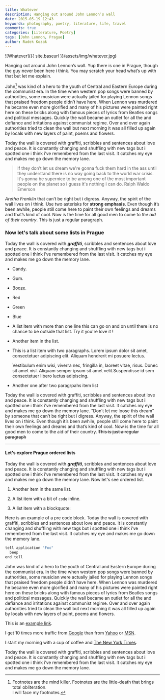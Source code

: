 ```yaml
---
title: Whatever
description: Hanging out around John Lennon’s wall
date: 2015-05-19 12:43
keywords: photography, poetry, literature, life, travel
comments: true
categories: [Literature, Poetry]
tags: [John Lennon, Prague]
author: Radek Kozak
---
```

 
![Whatever]({{ site.baseurl }}/assets/img/whatever.jpg)
 
Hanging out around John Lennon’s wall.
Yup there is one in Prague, though the guy never been here i think. You may 
scratch your head what’s up with that but let me explain.
 
John[^1] was kind of a hero to the youth of Central and Eastern Europe during 
the 
communist era. In the time when western pop songs were banned by authorities, 
some musician were actually jailed for playing Lennon songs that praised 
freedom people didn’t have here. When Lennon was murdered he became even more 
glorified and many of his pictures were painted right here on these bricks 
along with famous pieces of lyrics from Beatles songs and political messages. 
Quickly the wall became an outlet for all the and defiance and irritations 
against communist regime. Over and over again authorities tried to clean the 
wall but next morning it was all filled up again by locals with new layers of 
paint, poems and flowers.
 
Today the wall is covered with graffiti, scribbles and sentences about love 
and peace. It is constantly changing and shuffling with new tags but i spotted
one i think i’ve remembered from the last visit. It catches my eye and makes 
me go down the memory lane.
 
> If they don’t let us dream we're gonna fuck them hard in the ass until
they understand there is no way going back to the world war crisis. It's 
gonna be supernice to be among one of the most important people on the 
planet so i guess it's nothing i can do.
<span class="quote-author">Ralph Waldo Emerson</span>
 
*Aretha Franklin* that can’t be right but i digress. Anyway, the spirit of 
the wall lives on i think. Use two asterisks for **strong emphasis**.
Even though it’s been awhile, people still come here to paint their own feelings 
and dreams and that’s kind of cool. Now is the time for all good men to come to 
*the aid of their country*. This is just a regular paragraph. 

### Now let's talk about some lists in Prague

Today the wall is covered with ***graffiti***, scribbles and sentences about 
love and peace. It is constantly changing and shuffling with new tags but i 
spotted one i think i’ve remembered from the last visit. It catches my eye and 
makes me go down the memory lane.

* Candy.
* Gum.
* Booze.
* Red
* Green
* Blue
* A list item with more than one line this can go on and on until there is 
no chance to be outside that list. Try it you're love it !
* Another item in the list.
* This is a list item with two paragraphs. Lorem ipsum dolor
  sit amet, consectetuer adipiscing elit. Aliquam hendrerit
  mi posuere lectus. 
  
  Vestibulum enim wisi, viverra nec, fringilla in, laoreet
  vitae, risus. Donec sit amet nisl. Aliquam semper ipsum
  sit amet velit.Suspendisse id sem consectetuer libero luctus adipiscing.

* Another one after two paragrpahs item list

Today the wall is covered with graffiti, scribbles and sentences about love 
and peace. It is constantly changing and shuffling with new tags but i spotted 
one i think i’ve remembered from the last visit. It catches my eye and makes me 
go down the memory lane. “Don’t let me loose this dream” by someone that 
can’t be right but i digress. Anyway, the spirit of the wall lives on i think. 
Even though it’s been awhile, people still come here to paint their own feelings
and dreams and that’s kind of cool. Now is the time for all good men to come to 
the aid of their country. ~~This is just a regular paragraph~~

---

#### Let's explore Prague ordered lists

Today the wall is covered with ***graffiti***, scribbles and sentences about 
love and peace. It is constantly changing and shuffling with new tags but i 
spotted one i think i’ve remembered from the last visit. It catches my eye and 
makes me go down the memory lane. Now let's see ordered list.

1. Another item in the same list.

2. A list item with a bit of `code` inline.

3. A list item with a blockquote:

Here is an example of a pre code block. Today the wall is covered with graffiti,
scribbles and sentences about love and peace. It is constantly changing and 
shuffling with new tags but i spotted one i think i’ve remembered from the last 
visit. It catches my eye and makes me go down the memory lane. 

```python
tell application "Foo"
  beep
end tell
```
John was kind of a hero to the youth of Central and Eastern Europe during the 
communist era. In the time when western pop songs were banned by authorities, 
some musician were actually jailed for playing Lennon songs that praised 
freedom people didn’t have here. When Lennon was murdered he became even more 
glorified and many of his pictures were painted right here on these bricks 
along with famous pieces of lyrics from Beatles songs and political messages. 
Quickly the wall became an outlet for all the and defiance and irritations 
against communist regime. Over and over again authorities tried to clean the 
wall but next morning it was all filled up again by locals with new layers of 
paint, poems and flowers.

This is an [example link](http://example.com/).

I get 10 times more traffic from [Google](http://google.com/ "Google") than from
[Yahoo](http://search.yahoo.com/ "Yahoo Search") or [MSN](http://search.msn.com/ "MSN Search").

I start my morning with a cup of coffee and
[The New York Times](http://www.nytimes.com/).
 
Today the wall is covered with graffiti, scribbles and sentences about love 
and peace. It is constantly changing and shuffling with new tags but i spotted
one i think i’ve remembered from the last visit. It catches my eye and makes 
me go down the memory lane. 

[^1]: Footnotes are the mind killer. 
      Footnotes are the little-death that brings total obliteration.  
      I will face my footnotes.
